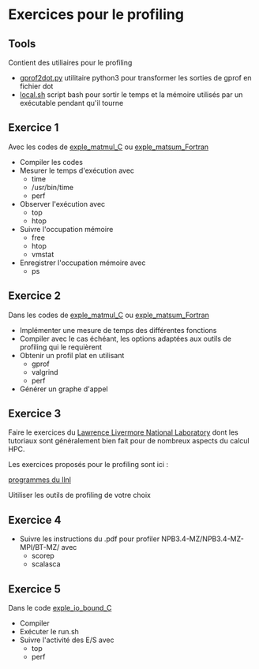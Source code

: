# Exercices pour le profiling

## Tools 

Contient des utiliaires pour le profiling

- [gprof2dot.py](Tools/gprof2dot.py) utilitaire python3 pour transformer les sorties de gprof en fichier dot
- [local.sh](Tools/local.sh) script bash pour sortir le temps et la mémoire utilisés par un exécutable pendant qu'il tourne

## Exercice 1

Avec les codes de [exple_matmul_C](exple_matmul_C) ou [exple_matsum_Fortran](exple_matsul_Fortran)

- Compiler les codes
- Mesurer le temps d'exécution avec 
    - time
    - /usr/bin/time 
    - perf
- Observer l'exécution avec 
    - top 
    - htop
- Suivre l'occupation mémoire 
    - free 
    - htop 
    - vmstat
- Enregistrer l'occupation mémoire avec 
    - ps

## Exercice 2

Dans les codes de [exple_matmul_C](exple_matmul_C) ou [exple_matsum_Fortran](exple_matsul_Fortran)


- Implémenter une mesure de temps des différentes fonctions 
- Compiler avec le cas échéant, les options adaptées aux outils de profiling qui le requièrent
- Obtenir un profil plat en utilisant 
    - gprof
    - valgrind 
    - perf
- Générer un graphe d'appel

## Exercice 3 

Faire le exercices du [Lawrence Livermore National Laboratory](https://hpc.llnl.gov/training/tutorials) dont les tutoriaux sont généralement bien fait pour de nombreux aspects du calcul HPC. 

Les exercices proposés pour le profiling sont ici :

[programmes du llnl](https://computing.llnl.gov/tutorials/performance_tools/exercise.html)

Uitiliser les outils de profiling de votre choix

## Exercice 4 

- Suivre les instructions du .pdf pour profiler NPB3.4-MZ/NPB3.4-MZ-MPI/BT-MZ/ avec 
    - scorep
    - scalasca

## Exercice 5

Dans le code [exple_io_bound_C](exple_io_bound_C)

- Compiler 
- Exécuter le run.sh
- Suivre l'activité des E/S avec 
    - top
    - perf


